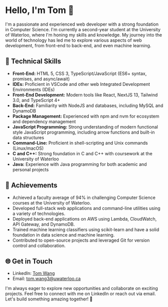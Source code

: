 # Hello, I'm Tom 👋

I'm a passionate and experienced web developer with a strong foundation in Computer Science. I'm currently a second-year student at the University of Waterloo, where I'm honing my skills and knowledge. My journey into the world of technology has led me to explore various aspects of web development, from front-end to back-end, and even machine learning.

## 🔧 Technical Skills

- **Front-End:** HTML 5, CSS 3, TypeScript/JavaScript (ES6+ syntax, promises, and async/await)
- **IDEs:** Proficient in VSCode and other web Integrated Development Environments (IDEs)
- **Front-End Development:** Modern tools like React, NextJS 13, Tailwind 3.0, and TypeScript 4+
- **Back-End:** Familiarity with NodeJS and databases, including MySQL and DynamoDB
- **Package Management:** Experienced with npm and nvm for ecosystem and dependency management
- **JavaScript Programming:** Strong understanding of modern functional style JavaScript programming, including arrow functions and built-in data structures
- **Command-Line:** Proficient in shell-scripting and Unix commands (Linux/macOS)
- **C and C++:** Strong foundation in C and C++ with coursework at the University of Waterloo
- **Java:** Experience with Java programming for both academic and personal projects

## 🌟 Achievements

- Achieved a faculty average of 94% in challenging Computer Science courses at the University of Waterloo.
- Developed full-stack web applications and command-line utilities using a variety of technologies.
- Deployed back-end applications on AWS using Lambda, CloudWatch, API Gateway, and DynamoDB.
- Trained machine learning classifiers using scikit-learn and have a solid foundation in data science and machine learning.
- Contributed to open-source projects and leveraged Git for version control and collaboration.

## 🌐 Get in Touch

- LinkedIn: [Tom Wang](https://www.linkedin.com/in/tom-wang-aa34a1259/)
- Email: [tom.wang3@uwaterloo.ca](mailto:tom.wang3@uwaterloo.ca)

I'm always eager to explore new opportunities and collaborate on exciting projects. Feel free to connect with me on LinkedIn or reach out via email. Let's build something amazing together! 🚀
